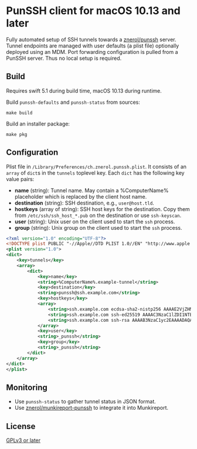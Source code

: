# PunSSH client for macOS 10.13 and later

Fully automated setup of SSH tunnels towards a [znerol/punssh][1] server.
Tunnel endpoints are managed with user defaults (a plist file) optionally
deployed using an MDM. Port forwarding configuration is pulled from a PunSSH
server. Thus no local setup is required.

## Build

Requires swift 5.1 during build time, macOS 10.13 during runtime.

Build `punssh-defaults` and `punssh-status` from sources:

    make build

Build an installer package:

    make pkg

## Configuration

Plist file in `/Library/Preferences/ch.znerol.punssh.plist`. It consists of an
`array` of `dict`s in the `tunnels` toplevel key. Each `dict` has the following
key value pairs:

- **name** (string): Tunnel name. May contain a %ComputerName% placeholder
  which is replaced by the client host name.
- **destination** (string): SSH destination, e.g., `user@host.tld`.
- **hostkeys** (array of string): SSH host keys for the destination. Copy them
  from `/etc/ssh/ssh_host_*.pub` on the destination or use `ssh-keyscan`.
- **user** (string): Unix user on the client used to start the `ssh` process.
- **group** (string): Unix group on the client used to start the `ssh` process.

```xml
<?xml version="1.0" encoding="UTF-8"?>
<!DOCTYPE plist PUBLIC "-//Apple//DTD PLIST 1.0//EN" "http://www.apple.com/DTDs/PropertyList-1.0.dtd">
<plist version="1.0">
<dict>
	<key>tunnels</key>
	<array>
		<dict>
			<key>name</key>
			<string>%ComputerName%.example-tunnel</string>
			<key>destination</key>
			<string>punssh@ssh.example.com</string>
			<key>hostkeys</key>
			<array>
				<string>ssh.example.com ecdsa-sha2-nistp256 AAAAE2VjZHNhLXNoYTItbmlzdHAyNTYAAAAIbmlzdHAyNTYAAABBBC3/rZLS1R1WuWy9h4jh/go3Qwc4KhLWbHgvjvDbHaBCRiLheFKNNksw5ozx4mkM1lY03zeg+EfZTiKV9nqsyjI=</string>
				<string>ssh.example.com ssh-ed25519 AAAAC3NzaC1lZDI1NTE5AAAAIA8GbFDZjFuyoIvq9Yohv+A8UDbKJ+Zbr55H4uLy7cTO</string>
				<string>ssh.example.com ssh-rsa AAAAB3NzaC1yc2EAAAADAQABAAABAQDZGi+FU9q+b+JCWQyfIi/GkeRUXAEvWken74n1Og8nP/mMqNszOqd2jcG5dkbIngRAsnuUgnisZXEpljYV6oKVoGgmOcVnAQicWEHXdzomTf13XmHbbd1IFKLiq4yOixmnER9i1Unr1ddjZj+VjaVwC7VvPRhuyhv48XiA9zz/+1FJed1PCKo8XJXg2MDbT5HUHB20ZrLTK9xKsqU2nXIJzodJJwdkViSzNJAWMNs0zFEYV9tEsrJdE3KEmHekopTOfbdd85wyDWgAcRmoTeoutdCNhxNHcBPo9E4jKFGtV7ZmimqleAQKZEuVKHr/scguE57gyqGQeQ7DxaJrc5Hx</string>
			</array>
			<key>user</key>
			<string>_punssh</string>
			<key>group</key>
			<string>_punssh</string>
		</dict>
	</array>
</dict>
</plist>
```

## Monitoring

* Use `punssh-status` to gather tunnel status in JSON format.
* Use [znerol/munkireport-punssh][2] to integrate it into Munkireport.

## License

[GPLv3 or later](https://www.gnu.org/licenses/licenses.html#GPL)

[1]: https://github.com/znerol/punssh
[2]: https://github.com/znerol/munkireport-punssh
